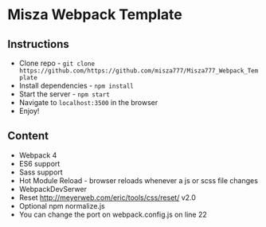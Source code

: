# Misza Webpack Template

## Instructions

* Clone repo - `git clone https://github.com/https://github.com/misza777/Misza777_Webpack_Template`
* Install dependencies - `npm install`
* Start the server - `npm start`
* Navigate to `localhost:3500` in the browser
* Enjoy!

## Content

* Webpack 4
* ES6 support
* Sass support
* Hot Module Reload - browser reloads whenever a js or scss file changes
* WebpackDevSerwer
* Reset http://meyerweb.com/eric/tools/css/reset/  v2.0 
* Optional npm normalize.js
* You can change the port on webpack.config.js on line 22
